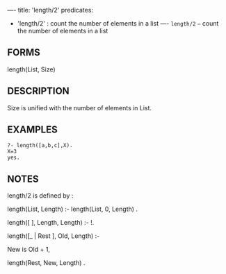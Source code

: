 —-
title: 'length/2'
predicates:
 - 'length/2' : count the number of elements in a list
—-
`length/2` `—` count the number of elements in a list


## FORMS

length(List, Size)


## DESCRIPTION

Size is unified with the number of elements in List.


## EXAMPLES

```
?- length([a,b,c],X).
X=3
yes.
```


## NOTES

length/2 is defined by :


length(List, Length) :- length(List, 0, Length) .

length([ ], Length, Length) :- !.

length([_ | Rest ], Old, Length) :-

New is Old + 1,

length(Rest, New, Length) .


